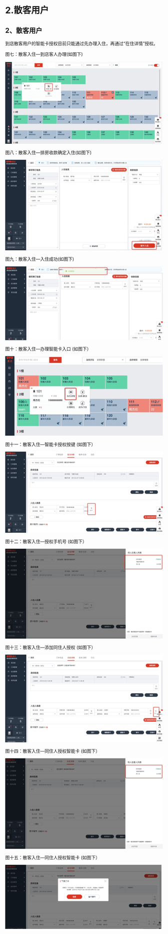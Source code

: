 # 2.散客用户

## 2、散客用户

到店散客用户的智能卡授权目前只能通过先办理入住，再通过“在住详情”授权。

图七：散客入住—到店客人办理\(如图下\)

![](../../.gitbook/assets/image%20%28289%29.png)

图八：散客入住—排房收款确定入住\(如图下\)

![](../../.gitbook/assets/image%20%28370%29.png)

图九：散客入住—入住成功\(如图下\)

![](../../.gitbook/assets/image%20%28262%29.png)

图十：散客入住—办理智能卡入口   \(如图下）

![](../../.gitbook/assets/image%20%28846%29.png)

图十一：散客入住—智能卡授权按键   \(如图下）

![](../../.gitbook/assets/image%20%28365%29.png)

图十二：散客入住—授权手机号   \(如图下）

![](../../.gitbook/assets/image%20%28672%29.png)

图十三：散客入住—添加同住人授权   \(如图下）

![](../../.gitbook/assets/image%20%28615%29.png)

图十四：散客入住—同住人授权智能卡   \(如图下）

![](../../.gitbook/assets/image%20%28119%29.png)

图十五：散客入住—同住人授权智能卡   \(如图下）

![](../../.gitbook/assets/image%20%2879%29.png)

## 

